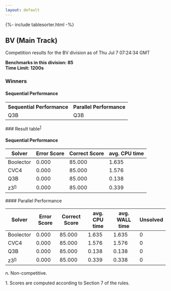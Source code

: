 ```yaml
---
layout: default
---
```

{%- include tablesorter.html -%}

##  BV (Main Track)

Competition results for the BV division as of Thu Jul 7 07:24:34 GMT

**Benchmarks in this division: 85**
<br/>
**Time Limit: 1200s**


### Winners
#### Sequential Performance
<table>
<tr>
<th class="center">Sequential Performance</th>
<th class="center">Parallel Performance</th>
</tr>
<tr class="center">
<td>Q3B</td>
<td>Q3B</td>
</tr>
</table>
### Result table<sup><a href="#fn1">1</a></sup>
 




#### Sequential Performance
<table id="sequential" class="result sorted">
<thead>
<tr>
<th class="center">Solver</th>
<th class="center">Error Score</th>
<th class="center">Correct Score</th>
<th class="center">avg. CPU time </th>
</tr>
</thead>
<tr>
<td>Boolector</td>
<td class="right">0.000</td>
<td class="right">85.000</td>
<td class="right">1.635</td>
</tr>
<tr>
<td>CVC4</td>
<td class="right">0.000</td>
<td class="right">85.000</td>
<td class="right">1.576</td>
</tr>
<tr>
<td>Q3B</td>
<td class="right">0.000</td>
<td class="right">85.000</td>
<td class="right">0.138</td>
</tr>
<tr>
<td>z3<SUP><a href="#fn">n</a></SUP>
</td>
<td class="right">0.000</td>
<td class="right">85.000</td>
<td class="right">0.339</td>
</tr>

</table>
#### Parallel Performance
<table id="parallel" class="result sorted">
<thead>
<tr>
<th class="center">Solver</th><th class="center">Error Score</th>
<th class="center">Correct Score</th>
<th class="center">avg. CPU time </th>
<th class="center">avg. WALL time </th>

<th class="center">Unsolved</th>
</tr>
</thead>
<tr>
<td>Boolector</td>
<td class="right">0.000</td>
<td class="right">85.000</td>
<td class="right">1.635</td>
<td class="right">1.635</td>
<td class="right">0</td>
</tr>
<tr>
<td>CVC4</td>
<td class="right">0.000</td>
<td class="right">85.000</td>
<td class="right">1.576</td>
<td class="right">1.576</td>
<td class="right">0</td>
</tr>
<tr>
<td>Q3B</td>
<td class="right">0.000</td>
<td class="right">85.000</td>
<td class="right">0.138</td>
<td class="right">0.138</td>
<td class="right">0</td>
</tr>
<tr>
<td>z3<SUP><a href="#fn">n</a></SUP>
</td>
<td class="right">0.000</td>
<td class="right">85.000</td>
<td class="right">0.339</td>
<td class="right">0.338</td>
<td class="right">0</td>
</tr>
</table>
<span id="fn"> n. Non-competitive.</span>

<span id="fn1"> 1. Scores are computed according to Section 7 of the rules.</span>


